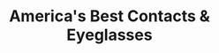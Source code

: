 ---
title: "America's Best Contacts & Eyeglasses"
url: /new-lenox/americas-best-contacts-and-eyeglasses/
shop: optician
---